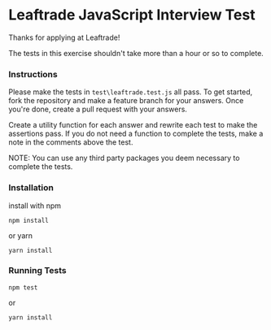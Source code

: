 # Leaftrade JavaScript Interview Test

Thanks for applying at Leaftrade!

The tests in this exercise shouldn't take more than a hour or so to complete.

### Instructions

Please make the tests in `test\leaftrade.test.js` all pass. To get started, fork the repository and make a feature branch for your answers. Once you're done, create a pull request with your answers.

Create a utility function for each answer and rewrite each test to make the assertions pass. If you do not need a function to complete the tests, make a note in the comments above the test.

NOTE: You can use any third party packages you deem necessary to complete the tests.

### Installation

install with npm

```npm install```

or yarn

```yarn install```

### Running Tests

```npm test```

or

```yarn install```
